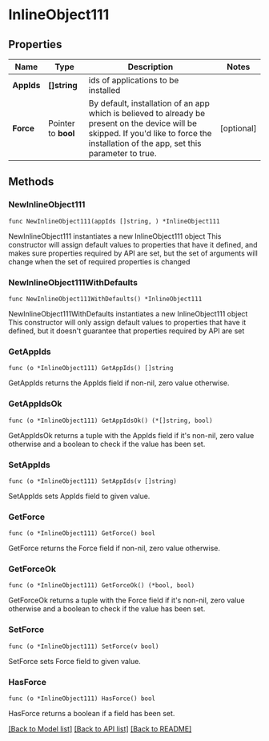 # InlineObject111

## Properties

Name | Type | Description | Notes
------------ | ------------- | ------------- | -------------
**AppIds** | **[]string** | ids of applications to be installed | 
**Force** | Pointer to **bool** | By default, installation of an app which is believed to already be present on the device will be skipped. If you&#39;d like to force the installation of the app, set this parameter to true. | [optional] 

## Methods

### NewInlineObject111

`func NewInlineObject111(appIds []string, ) *InlineObject111`

NewInlineObject111 instantiates a new InlineObject111 object
This constructor will assign default values to properties that have it defined,
and makes sure properties required by API are set, but the set of arguments
will change when the set of required properties is changed

### NewInlineObject111WithDefaults

`func NewInlineObject111WithDefaults() *InlineObject111`

NewInlineObject111WithDefaults instantiates a new InlineObject111 object
This constructor will only assign default values to properties that have it defined,
but it doesn't guarantee that properties required by API are set

### GetAppIds

`func (o *InlineObject111) GetAppIds() []string`

GetAppIds returns the AppIds field if non-nil, zero value otherwise.

### GetAppIdsOk

`func (o *InlineObject111) GetAppIdsOk() (*[]string, bool)`

GetAppIdsOk returns a tuple with the AppIds field if it's non-nil, zero value otherwise
and a boolean to check if the value has been set.

### SetAppIds

`func (o *InlineObject111) SetAppIds(v []string)`

SetAppIds sets AppIds field to given value.


### GetForce

`func (o *InlineObject111) GetForce() bool`

GetForce returns the Force field if non-nil, zero value otherwise.

### GetForceOk

`func (o *InlineObject111) GetForceOk() (*bool, bool)`

GetForceOk returns a tuple with the Force field if it's non-nil, zero value otherwise
and a boolean to check if the value has been set.

### SetForce

`func (o *InlineObject111) SetForce(v bool)`

SetForce sets Force field to given value.

### HasForce

`func (o *InlineObject111) HasForce() bool`

HasForce returns a boolean if a field has been set.


[[Back to Model list]](../README.md#documentation-for-models) [[Back to API list]](../README.md#documentation-for-api-endpoints) [[Back to README]](../README.md)



